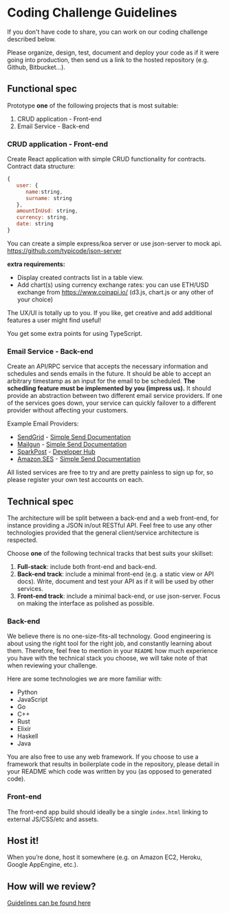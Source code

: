 Coding Challenge Guidelines
===========================

If you don't have code to share, you can work on our coding challenge described
below. 

Please organize, design, test, document and deploy your code as if it were
going into production, then send us a link to the hosted repository (e.g.
Github, Bitbucket...).

Functional spec
---------------

Prototype **one** of the following projects that is most suitable:

1. CRUD application - Front-end
2. Email Service - Back-end

### CRUD application - Front-end

Create React application with simple CRUD functionality for contracts. Contract data structure: 
``` js
{
   user: {
      name:string,
      surname: string
   },
   amountInUsd: string,
   currency: string,
   date: string  
}
```

You can create a simple express/koa server or use json-server to mock api. https://github.com/typicode/json-server 

**extra requirements:**
 * Display created contracts list in a table view. 
 * Add chart(s) using currency exchange rates: you can use ETH/USD exchange from https://www.coinapi.io/ (d3.js, chart.js or any other of your choice) 

The UX/UI is totally up to you. If you like, get creative and add additional
features a user might find useful!

You get some extra points for using TypeScript.

### Email Service - Back-end

Create an API/RPC service that accepts the necessary information and schedules and sends emails in the future. 
It should be able to accept an arbitrary timestamp as an input for the email to be scheduled.
**The schedling feature must be implemented by you (impress us).**
It should provide an abstraction between two different email service providers.
If one of the services goes down, your service can quickly failover to
a different provider without affecting your customers.

Example Email Providers:

* [SendGrid](https://sendgrid.com/user/signup) - [Simple Send Documentation](https://sendgrid.com/docs/API_Reference/Web_API/mail.html)
* [Mailgun](http://www.mailgun.com) - [Simple Send Documentation](http://documentation.mailgun.com/quickstart.html#sending-messages)
* [SparkPost](https://www.sparkpost.com/) - [Developer Hub](https://developers.sparkpost.com/)
* [Amazon SES](http://aws.amazon.com/ses/) - [Simple Send Documentation](http://docs.aws.amazon.com/ses/latest/APIReference/API_SendEmail.html)

All listed services are free to try and are pretty painless to sign up for, so
please register your own test accounts on each.

Technical spec
--------------

The architecture will be split between a back-end and a web front-end, for
instance providing a JSON in/out RESTful API. Feel free to use any other
technologies provided that the general client/service architecture is
respected.

Choose **one** of the following technical tracks that best suits your skillset:

1. **Full-stack**: include both front-end and back-end.
2. **Back-end track**: include a minimal front-end (e.g. a static view or API
   docs). Write, document and test your API as if it will be used by other
   services.
3. **Front-end track**: include a minimal back-end, or use json-server.
Focus on making the interface as polished as possible.

### Back-end

We believe there is no one-size-fits-all technology. Good engineering is about
using the right tool for the right job, and constantly learning about them.
Therefore, feel free to mention in your `README` how much experience you have
with the technical stack you choose, we will take note of that when reviewing
your challenge.

Here are some technologies we are more familiar with:

* Python
* JavaScript
* Go
* C++
* Rust
* Elixir
* Haskell
* Java

You are also free to use any web framework. If you choose to use a framework
that results in boilerplate code in the repository, please detail in your
README which code was written by you (as opposed to generated code).

### Front-end

The front-end app build should ideally be a single `index.html`
linking to external JS/CSS/etc and assets.

Host it!
--------

When you’re done, host it somewhere (e.g. on Amazon EC2, Heroku, Google AppEngine, etc.).

How will we review?
-------------------

[Guidelines can be found here](https://github.com/uber/coding-challenge-tools/blob/master/README.md)
